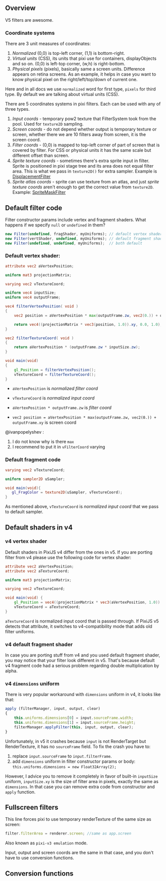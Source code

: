 ## Overview

V5 filters are awesome.

### Coordinate systems

There are 3 unit measures of coordinates:
1. _Normalized_ (0,0) is top-left corner, (1,1) is bottom-right.
2. _Virtual units_ (CSS), its units that pixi use for containers, displayObjects and so on. (0,0) is left-top corner, (w,h) is right-bottom.
3. _Physical pixels_ (pixels), basically same a screen units. Difference appears on retina screens. As an example, it helps in case you want to know physical pixel on the right/left/top/down of current one.

Here and in all docs we use `normalized` word for first type, `pixels` for third type. By default we are talking about virtual units (CSS).

There are 5 coordinates systems in pixi filters. Each can be used with any of three types.

1. _Input coords_ - temporary pow2 texture that FilterSystem took from the pool. Used for `texture2D` sampling.
2. _Screen coords_ - do not depend whether output is temporary texture or screen, whether there we are 10 filters away from screen, it is the screen coord.
3. _Filter coords_ - (0,0) is mapped to top-left corner of part of screen that is covered by filter. For CSS or physical units it has the same scale but different offset than screen.
4. _Sprite texture coords_ - sometimes there's extra sprite input in filter. Sprite is positioned in pixi stage tree and its area does not equal filter area. This is what we pass in `texture2D()` for extra sampler. Example is [DisplacementFilter](https://github.com/pixijs/pixi.js/tree/dev/packages/filters/filter-displacement/src)
5. _Sprite atlas coords_ - sprite can use texture from an atlas, and just _sprite texture coords_ aren't enough to get the correct value from `texture2D`. Example: [SpriteMaskFilter](https://github.com/pixijs/pixi.js/tree/dev/packages/core/src/filters/spriteMask)

## Default filter code

Filter constructor params include vertex and fragment shaders. What happens if we specify `null` or `undefined` in them? 

```js
new Filter(undefined, fragShader, myUniforms); // default vertex shader
new Filter(vertShader, undefined, myUniforms); // default fragment shader
new Filter(undefined, undefined, myUniforms);  // both default
```

### Default vertex shader:

```glsl
attribute vec2 aVertexPosition;

uniform mat3 projectionMatrix;

varying vec2 vTextureCoord;

uniform vec4 inputSize;
uniform vec4 outputFrame;

vec4 filterVertexPosition( void )
{
    vec2 position = aVertexPosition * max(outputFrame.zw, vec2(0.)) + outputFrame.xy;

    return vec4((projectionMatrix * vec3(position, 1.0)).xy, 0.0, 1.0);
}

vec2 filterTextureCoord( void )
{
    return aVertexPosition * (outputFrame.zw * inputSize.zw);
}

void main(void)
{
    gl_Position = filterVertexPosition();
    vTextureCoord = filterTextureCoord();
}
```

* `aVertexPosition` is _normalized filter coord_

* `vTextureCoord` is _normalized input coord_

* `aVertexPosition * outputFrame.zw` is _filter coord_

*  `vec2 position = aVertexPosition * max(outputFrame.zw, vec2(0.)) + outputFrame.xy` is screen coord

@ivanpopelyshev : 

1. I do not know why is there `max` 
2. I recommend to put it in `vFilterCoord` varying

### Default fragment code

```glsl
varying vec2 vTextureCoord;

uniform sampler2D uSampler;

void main(void){
   gl_FragColor = texture2D(uSampler, vTextureCoord);
}
```

As mentioned above, `vTextureCoord` is _normalized input coord_ that we pass to default sampler.

## Default shaders in v4

### v4 vertex shader

Default shaders in PixiJS v4 differ from the ones in v5. If you are porting filter from v4 please use the following code for vertex shader:

```glsl
attribute vec2 aVertexPosition;
attribute vec2 aTextureCoord;

uniform mat3 projectionMatrix;

varying vec2 vTextureCoord;

void main(void) {
    gl_Position = vec4((projectionMatrix * vec3(aVertexPosition, 1.0)).xy, 0.0, 1.0);
    vTextureCoord = aTextureCoord;
}
```

`aTextureCoord` is normalized input coord that is passed through. If PixiJS v5 detects that attribute, it switches to v4-compatibility mode that adds old filter uniforms.


### v4 default fragment shader

In case you are porting stuff from v4 and you used default fragment shader, you may notice that your filter look different in v5. That's because default v4 fragment code had a serious problem regarding double multiplication by alpha.

### v4 `dimensions` uniform

There is very popular workaround with `dimensions` uniform in v4, it looks like that:

```js
apply (filterManager, input, output, clear)
{
    this.uniforms.dimensions[0] = input.sourceFrame.width;
    this.uniforms.dimensions[1] = input.sourceFrame.height;
    filterManager.applyFilter(this, input, output, clear);
}
```

Unfortunately, in v5 it crashes because `input` is not RenderTarget but RenderTexture, it has no `sourceFrame` field. To fix the crash you have to:

1. replace `input.sourceFrame` to `input.filterFrame`.
2. add `dimensions` uniform in filter constructor params or body: `this.uniforms.dimensions = new Float32Array(2);`

However, I advice you to remove it completely in favor of built-in `inputSize` uniform, `inputSize.xy` is the size of filter area in pixels, exactly the same as `dimensions`. In that case you can remove extra code from constructor and `apply` function.

## Fullscreen filters

This line forces pixi to use temporary renderTexture of the same size as screen:

```js
filter.filterArea = renderer.screen; //same as app.screen
```

Also known as `pixi-v3 emulation` mode.

Input, output and screen coords are the same in that case, and you don't have to use conversion functions.

## Conversion functions
